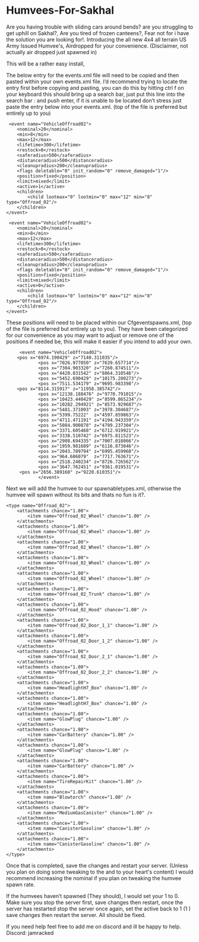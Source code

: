 # Humvees-For-Sakhal


Are you having trouble with sliding cars around bends? are you struggling to get uphill on Sakhal?, Are you tired of frozen canteens?,  Fear not for i have the solution you are looking for!. Introducing the all new 4x4 all terrain US Army Issued Humvee's, Airdropped for your convenience. (Disclaimer, not actually air dropped just spawned in) 

This will be a rather easy install, 

The below entry for the events.xml file will need to be copied and then pasted within your own events.xml file. I’d recommend trying to locate the entry first before copying and pasting, you can do this by hitting ctrl f on your keyboard this should bring up a search bar, just put this line into the search bar :<event name="VehicleOffroad02"> and push enter, if it is unable to be located don’t stress just paste the entry below into your events.xml.  (top of the file is preferred but entirely up to you)

     <event name="VehicleOffroad02">
        <nominal>20</nominal>
        <min>8</min>
        <max>12</max>
        <lifetime>300</lifetime>
        <restock>0</restock>
        <saferadius>500</saferadius>
        <distanceradius>500</distanceradius>
        <cleanupradius>200</cleanupradius>
        <flags deletable="0" init_random="0" remove_damaged="1"/>
        <position>fixed</position>
        <limit>mixed</limit>
        <active>1</active>
        <children>
            <child lootmax="0" lootmin="0" max="12" min="8" type="Offroad_02"/>
        </children>
    </event>

     <event name="VehicleOffroad02">
        <nominal>20</nominal>
        <min>8</min>
        <max>12</max>
        <lifetime>300</lifetime>
        <restock>0</restock>
        <saferadius>500</saferadius>
        <distanceradius>500</distanceradius>
        <cleanupradius>200</cleanupradius>
        <flags deletable="0" init_random="0" remove_damaged="1"/>
        <position>fixed</position>
        <limit>mixed</limit>
        <active>0</active>
        <children>
            <child lootmax="0" lootmin="0" max="12" min="8" type="Offroad_02"/>
        </children>
    </event>



These positions will need to be placed within our Cfgeventspawns.xml, (top of the file is preferred but entirely up to you). 
They have been categorized for our convenience as you may want to adjust or remove one of the positions if needed be, this will make it easier if you intend to add your own. 

	     <event name="VehicleOffroad02">
		<pos x="6974.190429" z="7140.311035"/>
                <pos x="7026.977050" z="7639.657714"/>
                <pos x="7304.903320" z="7260.874511"/>
                <pos x="4420.831542" z="8864.310546"/>
                <pos x="5452.690429" z="10175.280273"/>
                <pos x="7511.534179" z="9695.983398"/> 
		<pos x="8114.315917" z="11958.385742"/>
                <pos x="12138.188476" z="9770.791015"/>
                <pos x="10423.440429" z="8599.865234"/>
                <pos x="10282.294921" z="8573.929687"/>
                <pos x="5481.371093" z="3978.304687"/>
                <pos x="5399.75222"  z="4597.859863"/>
                <pos x="4711.471191" z="4194.943359"/>
                <pos x="5084.900878" z="4799.237304"/> 
                <pos x="3371.605468" z="6712.919921"/>  
                <pos x="3338.510742" z="6975.811523"/>
                <pos x="2908.694335" z="7007.018066"/>
                <pos x="1959.981689" z="6116.873046"/>
                <pos x="2043.789794" z="6995.459960"/>
                <pos x="964.606079"  z="7717.763671"/>
                <pos x="2518.240234" z="8726.726562"/>
                <pos x="3647.762451" z="9361.019531"/>
		 <pos x="2656.389160" z="9220.610351"/>
	        	</event>         

Next we will add the humvee to our spawnabletypes.xml, otherwise the humvee will spawn without its bits and thats no fun is it?. 

	<type name="Offroad_02">
		<attachments chance="1.00">
			<item name="Offroad_02_Wheel" chance="1.00" />
		</attachments>
		<attachments chance="1.00">
			<item name="Offroad_02_Wheel" chance="1.00" />
		</attachments>
		<attachments chance="1.00">
			<item name="Offroad_02_Wheel" chance="1.00" />
		</attachments>
		<attachments chance="1.00">
			<item name="Offroad_02_Wheel" chance="1.00" />
		</attachments>
		<attachments chance="1.00">
			<item name="Offroad_02_Wheel" chance="1.00" />
		</attachments>
		<attachments chance="1.00">
			<item name="Offroad_02_Trunk" chance="1.00" />
		</attachments>
		<attachments chance="1.00">
			<item name="Offroad_02_Hood" chance="1.00" />
		</attachments>
		<attachments chance="1.00">
			<item name="Offroad_02_Door_1_1" chance="1.00" />
		</attachments>
		<attachments chance="1.00">
			<item name="Offroad_02_Door_1_2" chance="1.00" />
		</attachments>
		<attachments chance="1.00">
			<item name="Offroad_02_Door_2_1" chance="1.00" />
		</attachments>
		<attachments chance="1.00">
			<item name="Offroad_02_Door_2_2" chance="1.00" />
		</attachments>
		<attachments chance="1.00">
			<item name="HeadlightH7_Box" chance="1.00" />
		</attachments>
		<attachments chance="1.00">
			<item name="HeadlightH7_Box" chance="1.00" />
		</attachments>
		<attachments chance="1.00">
			<item name="GlowPlug" chance="1.00" />
		</attachments>
		<attachments chance="1.00">
			<item name="CarBattery" chance="1.00" />
		</attachments>
		<attachments chance="1.00">
			<item name="GlowPlug" chance="1.00" />
		</attachments>
		<attachments chance="1.00">
			<item name="CarBattery" chance="1.00" />
		</attachments>
		<attachments chance="1.00">
			<item name="TireRepairKit" chance="1.00" />
		</attachments>
		<attachments chance="1.00">
			<item name="Blowtorch" chance="1.00" />
		</attachments>
		<attachments chance="1.00"> 
		    <item name="MediumGasCanister" chance="1.00" />
		</attachments>
		<attachments chance="1.00">
			<item name="CanisterGasoline" chance="1.00" />
		</attachments>
		<attachments chance="1.00">
			<item name="CanisterGasoline" chance="1.00" />
     	</attachments>
    </type>

Once that is completed, save the changes and restart your server. (Unless you plan on doing some tweaking to the <min> and <max> to your heart's content) I would recommend increasing the nominal if you plan on tweaking the humvee spawn rate. 

If the humvees haven’t spawned (They should), I would set your <active>1</active> to <active>0</active>. Make sure you stop the server first, save changes then restart, once the server has restarted stop the server once again, set the active back to 1 (<active>1</active> ) save changes then restart the server. All should be fixed. 




If you need help feel free to add me on discord and ill be happy to help. Discord: jamracked
